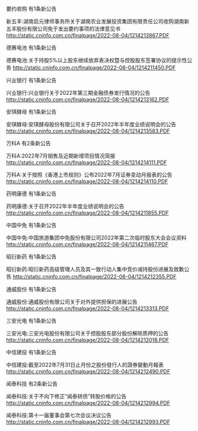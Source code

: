 要约收购 有1条新公告 

新五丰:湖南启元律师事务所关于湖南农业发展投资集团有限责任公司收购湖南新五丰股份有限公司免于发出要约事项的法律意见书 http://static.cninfo.com.cn/finalpage/2022-08-04/1214213867.PDF 

德赛电池 有1条新公告 

德赛电池:关于持股5%以上股东继续放弃表决权暨与控股股东签署协议的提示性公告 http://static.cninfo.com.cn/finalpage/2022-08-04/1214211450.PDF 

兴业银行 有1条新公告 

兴业银行:兴业银行关于2022年第三期金融债券发行情况的公告 http://static.cninfo.com.cn/finalpage/2022-08-04/1214213162.PDF 

安琪酵母 有1条新公告 

安琪酵母:安琪酵母股份有限公司关于召开2022年半年度业绩说明会的公告 http://static.cninfo.com.cn/finalpage/2022-08-04/1214213583.PDF 

万科A 有2条新公告 

万科A:2022年7月销售及近期新增项目情况简报 http://static.cninfo.com.cn/finalpage/2022-08-04/1214214111.PDF 

万科A:关于按照《香港上市规则》公布2022年7月证券变动月报表的公告 http://static.cninfo.com.cn/finalpage/2022-08-04/1214214110.PDF 

药明康德 有1条新公告 

药明康德:关于召开2022年半年度业绩说明会的公告 http://static.cninfo.com.cn/finalpage/2022-08-04/1214211855.PDF 

中国中免 有1条新公告 

中国中免:中国旅游集团中免股份有限公司2022年第二次临时股东大会会议资料 http://static.cninfo.com.cn/finalpage/2022-08-04/1214211467.PDF 

昭衍新药 有1条新公告 

昭衍新药:昭衍新药高级管理人员及其一致行动人集中竞价减持股份进展及致歉公告 http://static.cninfo.com.cn/finalpage/2022-08-04/1214212355.PDF 

通威股份 有1条新公告 

通威股份:通威股份有限公司关于对外提供担保的进展公告 http://static.cninfo.com.cn/finalpage/2022-08-04/1214213313.PDF 

三安光电 有1条新公告 

三安光电:三安光电股份有限公司关于控股股东部分股份解除质押的公告 http://static.cninfo.com.cn/finalpage/2022-08-04/1214212018.PDF 

中信建投 有1条新公告 

中信建投:截至2022年7月31日止月份之股份發行人的證券變動月報表 http://static.cninfo.com.cn/finalpage/2022-08-04/1214212490.PDF 

闻泰科技 有2条新公告 

闻泰科技:关于不向下修正“闻泰转债”转股价格的公告 http://static.cninfo.com.cn/finalpage/2022-08-04/1214212994.PDF 

闻泰科技:第十一届董事会第七次会议决议公告 http://static.cninfo.com.cn/finalpage/2022-08-04/1214212993.PDF 

